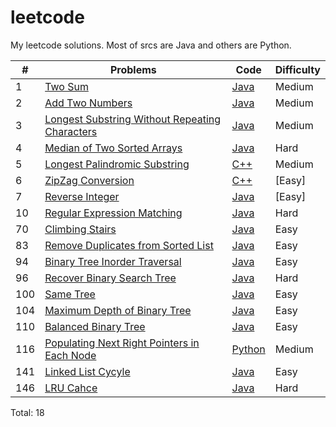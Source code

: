 leetcode
==========
My leetcode solutions. Most of srcs are Java and others are Python.


|#  |Problems | Code|Difficulty|
|---|---------|-----|----------|
|1  |[Two Sum](https://leetcode.com/problems/two-sum/)|[Java](Code/TwoSum/Solution.java)|Medium|
|2  |[Add Two Numbers](https://leetcode.com/problems/add-two-numbers)|[Java](Code/AddTwoNumbers/Solution.java)|Medium|
|3  |[Longest Substring Without Repeating Characters](https://leetcode.com/problems/longest-substring-without-repeating-characters/)|[Java](Code/LongestSubStringWithoutRepeatingCharacters/Solution.java)|Medium|
|4  |[Median of Two Sorted Arrays](https://leetcode.com/problems/median-of-two-sorted-arrays/)|[Java](Code/MedianOfTwoSortedArrays/Solution.java)|Hard|
|5  |[Longest Palindromic Substring](https://leetcode.com/problems/longest-palindromic-substring/)|[C++](Code/LongestPalindromicSubstring.cpp)|Medium|
|6  |[ZipZag Conversion](https://leetcode.com/problems/zigzag-conversion/)|[C++](Code/ZipZag.cpp)|[Easy]
|7  |[Reverse Integer](https://leetcode.com/problems/reverse-integer/)|[Java](Code/ReverseInteger/Solution.java)|[Easy]
|10 |[Regular Expression Matching](https://leetcode.com/problems/regular-expression-matching/)|[Java](Code/RegularExpressionMatching/Solution.java)|Hard|
|70 |[Climbing Stairs](https://oj.leetcode.com/problems/climbing-stairs/)|[Java](Code/ClimbingStairs/Solution.java)|Easy|
|83 |[Remove Duplicates from Sorted List](https://oj.leetcode.com/problems/remove-duplicates-from-sorted-list/)|[Java](Code/RemoveDuplicatesfromSortedList/Solution.java)|Easy|
|94 |[Binary Tree Inorder Traversal](https://oj.leetcode.com/problems/binary-tree-inorder-traversal/)|[Java](Code/BinaryTreeInorderTraversal/Solution.java)|Easy|
|96 |[Recover Binary Search Tree](https://oj.leetcode.com/problems/recover-binary-search-tree/)|[Java](Code/RecoverBST/Solution.java)|Hard|
|100|[Same Tree](https://oj.leetcode.com/problems/same-tree/)|[Java](Code/SameTree/Solution.java)|Easy|
|104|[Maximum Depth of Binary Tree](https://oj.leetcode.com/problems/maximum-depth-of-binary-tree/)|[Java](Code/MaximumDepthofBinaryTree/Solution.java)|Easy|
|110|[Balanced Binary Tree](https://oj.leetcode.com/problems/balanced-binary-tree/)|[Java](Code/BalancedBinaryTree/Solution.java)|Easy|
|116|[Populating Next Right Pointers in Each Node](https://oj.leetcode.com/problems/populating-next-right-pointers-in-each-node/)|[Python](Code/PopulatigNextRightPointers.py)|Medium|
|141|[Linked List Cycyle](https://oj.leetcode.com/problems/linked-list-cycle/)|[Java](Code/LinkedListCycle/Solution.java)|Easy|
|146|[LRU Cahce](https://oj.leetcode.com/problems/lru-cache/)|[Java](Code/LRUCache/LRUCache.java)|Hard|

Total: 18
